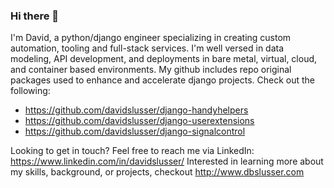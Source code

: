 ### Hi there 👋

I'm David, a python/django engineer specializing in creating custom automation, tooling and full-stack services. I'm well versed in data modeling, API development, and deployments in bare metal, virtual, cloud, and container based environments. My github includes repo original packages used to enhance and accelerate django projects. Check out the following:
* https://github.com/davidslusser/django-handyhelpers
* https://github.com/davidslusser/django-userextensions 
* https://github.com/davidslusser/django-signalcontrol

Looking to get in touch? Feel free to reach me via LinkedIn: https://www.linkedin.com/in/davidslusser/ 
Interested in learning more about my skills, background, or projects, checkout http://www.dbslusser.com

<!--
**davidslusser/davidslusser** is a ✨ _special_ ✨ repository because its `README.md` (this file) appears on your GitHub profile.

Here are some ideas to get you started:

- 🔭 I’m currently working on ...
- 🌱 I’m currently learning ...
- 👯 I’m looking to collaborate on ...
- 🤔 I’m looking for help with ...
- 💬 Ask me about ...
- 📫 How to reach me: ...
- 😄 Pronouns: ...
- ⚡ Fun fact: ...
-->
